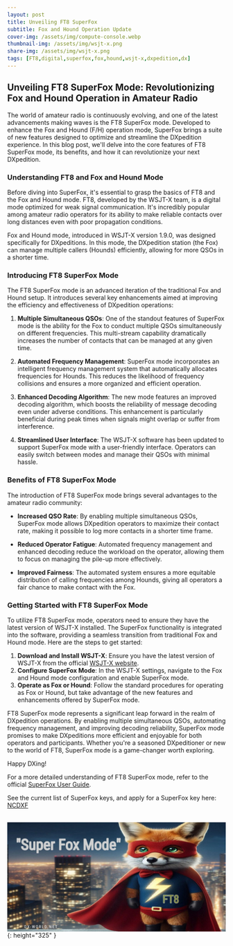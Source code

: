 ```yaml
---
layout: post
title: Unveiling FT8 SuperFox
subtitle: Fox and Hound Operation Update
cover-img: /assets/img/compute-console.webp
thumbnail-img: /assets/img/wsjt-x.png
share-img: /assets/img/wsjt-x.png
tags: [FT8,digital,superfox,fox,hound,wsjt-x,dxpedition,dx]
---
```

## Unveiling FT8 SuperFox Mode: Revolutionizing Fox and Hound Operation in Amateur Radio

The world of amateur radio is continuously evolving, and one of the latest advancements making waves is the FT8 SuperFox mode. Developed to enhance the Fox and Hound (F/H) operation mode, SuperFox brings a suite of new features designed to optimize and streamline the DXpedition experience. In this blog post, we'll delve into the core features of FT8 SuperFox mode, its benefits, and how it can revolutionize your next DXpedition.

### Understanding FT8 and Fox and Hound Mode

Before diving into SuperFox, it's essential to grasp the basics of FT8 and the Fox and Hound mode. FT8, developed by the WSJT-X team, is a digital mode optimized for weak signal communication. It's incredibly popular among amateur radio operators for its ability to make reliable contacts over long distances even with poor propagation conditions.

Fox and Hound mode, introduced in WSJT-X version 1.9.0, was designed specifically for DXpeditions. In this mode, the DXpedition station (the Fox) can manage multiple callers (Hounds) efficiently, allowing for more QSOs in a shorter time.

### Introducing FT8 SuperFox Mode

The FT8 SuperFox mode is an advanced iteration of the traditional Fox and Hound setup. It introduces several key enhancements aimed at improving the efficiency and effectiveness of DXpedition operations:

1. **Multiple Simultaneous QSOs**: One of the standout features of SuperFox mode is the ability for the Fox to conduct multiple QSOs simultaneously on different frequencies. This multi-stream capability dramatically increases the number of contacts that can be managed at any given time.

2. **Automated Frequency Management**: SuperFox mode incorporates an intelligent frequency management system that automatically allocates frequencies for Hounds. This reduces the likelihood of frequency collisions and ensures a more organized and efficient operation.

3. **Enhanced Decoding Algorithm**: The new mode features an improved decoding algorithm, which boosts the reliability of message decoding even under adverse conditions. This enhancement is particularly beneficial during peak times when signals might overlap or suffer from interference.

4. **Streamlined User Interface**: The WSJT-X software has been updated to support SuperFox mode with a user-friendly interface. Operators can easily switch between modes and manage their QSOs with minimal hassle.

### Benefits of FT8 SuperFox Mode

The introduction of FT8 SuperFox mode brings several advantages to the amateur radio community:

- **Increased QSO Rate**: By enabling multiple simultaneous QSOs, SuperFox mode allows DXpedition operators to maximize their contact rate, making it possible to log more contacts in a shorter time frame.
  
- **Reduced Operator Fatigue**: Automated frequency management and enhanced decoding reduce the workload on the operator, allowing them to focus on managing the pile-up more effectively.

- **Improved Fairness**: The automated system ensures a more equitable distribution of calling frequencies among Hounds, giving all operators a fair chance to make contact with the Fox.

### Getting Started with FT8 SuperFox Mode

To utilize FT8 SuperFox mode, operators need to ensure they have the latest version of WSJT-X installed. The SuperFox functionality is integrated into the software, providing a seamless transition from traditional Fox and Hound mode. Here are the steps to get started:

1. **Download and Install WSJT-X**: Ensure you have the latest version of WSJT-X from the official [WSJT-X website](https://wsjt.sourceforge.io/).
2. **Configure SuperFox Mode**: In the WSJT-X settings, navigate to the Fox and Hound mode configuration and enable SuperFox mode.
3. **Operate as Fox or Hound**: Follow the standard procedures for operating as Fox or Hound, but take advantage of the new features and enhancements offered by SuperFox mode.

FT8 SuperFox mode represents a significant leap forward in the realm of DXpedition operations. By enabling multiple simultaneous QSOs, automating frequency management, and improving decoding reliability, SuperFox mode promises to make DXpeditions more efficient and enjoyable for both operators and participants. Whether you're a seasoned DXpeditioner or new to the world of FT8, SuperFox mode is a game-changer worth exploring. 

Happy DXing!

For a more detailed understanding of FT8 SuperFox mode, refer to the official [SuperFox User Guide](https://wsjt.sourceforge.io/SuperFox_User_Guide.pdf).

See the current list of SuperFox keys, and apply for a SuperFox key here: [NCDXF](https://ncdxf.org/pages/sfkey.html)<br/><br/>

[<img align="center" src="/assets/img/superfox.jpg">](../assets/img/superfox.jpg){: height="325" }<br/>
